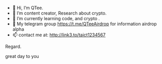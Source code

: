 - 👋 Hi, I’m QTee.
- 👀 I’m content creator, Research about crypto.
- 🌱 I’m currently learning code, and crypto .
- 💞️ My telegram group https://t.me/QTeeAirdrop for information airdrop alpha
- 📫 contact me at: http://link3.to/taict1234567 
<!--
 ✨ special ✨ repository because its `README.md` (this file) appears on your GitHub profile.
You can click the Preview link to take a look at your changes
--> Regard.
great day to you
